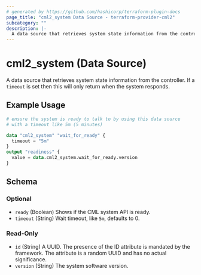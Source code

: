 ```yaml
---
# generated by https://github.com/hashicorp/terraform-plugin-docs
page_title: "cml2_system Data Source - terraform-provider-cml2"
subcategory: ""
description: |-
  A data source that retrieves system state information from the controller. If a timeout is set then this will only return when the system responds.
---
```


# cml2_system (Data Source)

A data source that retrieves system state information from the controller. If a `timeout` is set then this will only return when the system responds.

## Example Usage

```terraform
# ensure the system is ready to talk to by using this data source
# with a timeout like 5m (5 minutes)

data "cml2_system" "wait_for_ready" {
  timeout = "5m"
}
output "readiness" {
  value = data.cml2_system.wait_for_ready.version
}
```

<!-- schema generated by tfplugindocs -->
## Schema

### Optional

- `ready` (Boolean) Shows if the CML system API is ready.
- `timeout` (String) Wait timeout, like `5m`, defaults to 0.

### Read-Only

- `id` (String) A UUID. The presence of the ID attribute is mandated by the framework. The attribute is a random UUID and has no actual significance.
- `version` (String) The system software version.


